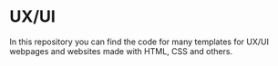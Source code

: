 # UX/UI
In this repository you can find the code for many templates for UX/UI webpages and websites made with HTML, CSS and others.
